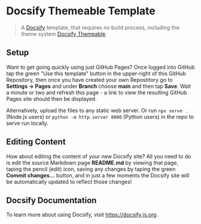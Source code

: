# Docsify Themeable Template

> A [Docsify](https://github.com/docsifyjs/docsify/) template, that requires no build process, including the theme system [Docsify Themeable](https://github.com/jhildenbiddle/docsify-themeable).

## Setup

Want to get going quickly using just GitHub Pages? Once logged into GitHub tap the green "Use this template" button in the upper-right of this GitHub Repository, then once you have created your own Repostitory go to **Settings -> Pages** and under **Branch** choose **main** and then tap **Save**. Wait a minute or two and refresh this page - a link to view the resulting GitHub Pages site should then be displayed.

Alternatively, upload the files to any static web server. Or run `npx serve .` (Node.js users) or `python -m http.server 8000` (Python users) in the repo to serve run locally.

## Editing Content

How about editing the content of your new Docsify site? All you need to do is edit the source Markdown page **README.md** by viewing that page, taping the pencil (edit) icon, saving any changes by taping the green **Commit changes...** button, and in just a few moments the Docsify site will be automatically updated to reflect those changes!

## Docsify Documentation

To learn more about using Docsify, visit https://docsify.js.org.